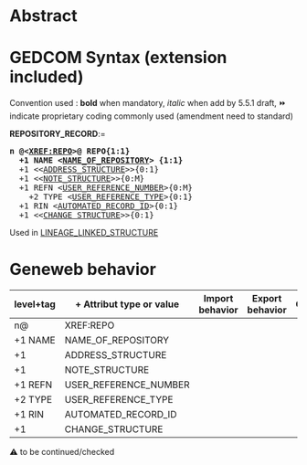 ﻿# Abstract

# GEDCOM Syntax (extension included)
Convention used : **bold** when mandatory, _italic_ when add by 5.5.1 draft, &#x23E9; indicate proprietary coding commonly used (amendment need to standard)<br />

**REPOSITORY_RECORD**:=
<pre>
<b>n @&lt;<a href=Ged.XREF_REPO>XREF:REPO</a>&gt;@ REPO{1:1}</b>
<b>  +1 NAME &lt;<a href=Ged.NAME_OF_REPOSITORY>NAME_OF_REPOSITORY</a>&gt; {1:1}</b>
  +1 &lt;&lt;<a href=Ged.ADDRESS_STRUCTURE>ADDRESS_STRUCTURE</a>&gt;&gt;{0:1}
  +1 &lt;&lt;<a href=Ged.NOTE_STRUCTURE>NOTE_STRUCTURE</a>&gt;&gt;{0:M}
  +1 REFN &lt;<a href=Ged.USER_REFERENCE_NUMBER>USER_REFERENCE_NUMBER</a>&gt;{0:M}
    +2 TYPE &lt;<a href=Ged.USER_REFERENCE_TYPE>USER_REFERENCE_TYPE</a>&gt;{0:1}
  +1 RIN &lt;<a href=Ged.AUTOMATED_RECORD_ID>AUTOMATED_RECORD_ID</a>&gt;{0:1}
  +1 &lt;&lt;<a href=Ged.CHANGE_STRUCTURE>CHANGE_STRUCTURE</a>&gt;&gt;{0:1}
</pre>
Used in <a href=Ged.LINEAGE_LINKED_STRUCTURE>LINEAGE_LINKED_STRUCTURE</a><br />

# Geneweb behavior

level+tag  | + Attribut type or value | Import behavior | Export behavior  | Comment 
---------- | ------------- | :---------------: | :-----------------:| -----------
n@ | XREF:REPO | | |
+1 NAME | NAME_OF_REPOSITORY | | |
+1 | ADDRESS_STRUCTURE | | |
+1 | NOTE_STRUCTURE | | |
+1 REFN | USER_REFERENCE_NUMBER | | |
+2 TYPE | USER_REFERENCE_TYPE | | |
+1 RIN | AUTOMATED_RECORD_ID | | |
+1 | CHANGE_STRUCTURE | | |

:warning: to be continued/checked

